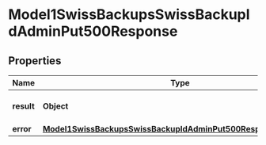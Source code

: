 

# Model1SwissBackupsSwissBackupIdAdminPut500Response


## Properties

| Name | Type | Description | Notes |
|------------ | ------------- | ------------- | -------------|
|**result** | **Object** | Result of the HTTP request |  |
|**error** | [**Model1SwissBackupsSwissBackupIdAdminPut500ResponseAllOfError**](Model1SwissBackupsSwissBackupIdAdminPut500ResponseAllOfError.md) |  |  [optional] |



